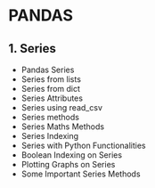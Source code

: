 # PANDAS

## 1. Series

- Pandas Series
- Series from lists
- Series from dict
- Series Attributes
- Series using read_csv
- Series methods
- Series Maths Methods
- Series Indexing
- Series with Python Functionalities
- Boolean Indexing on Series
- Plotting Graphs on Series
- Some Important Series Methods
